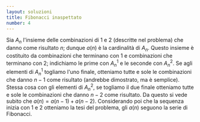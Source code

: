 ```yaml
---
layout: soluzioni
title: Fibonacci inaspettato
number: 4
---
```


Sia $A_n$ l'insieme delle combinazioni di $1$ e $2$ (descritte nel problema) che
danno come risultato $n$; dunque $a(n)$ è la cardinalità di $A_n$. Questo
insieme è costituito da combinazioni che terminano con $1$ e combinazioni che
terminano con $2$; indichiamo le prime con $A_n^1$ e le seconde con $A_n^2$. Se
agli elementi di $A_n^1$ togliamo l'uno finale, otteniamo tutte e sole le
combinazioni che danno $n-1$ come risultato (andrebbe dimostrato, ma è
semplice). Stessa cosa con gli elementi di $A_n^2$, se togliamo il due finale
otteniamo tutte e sole le combinazioni che danno $n-2$ come risultato. Da questo
si vede subito che $a(n) = a(n-1) + a(n-2)$. Considerando poi che la sequenza
inizia con $1$ e $2$ otteniamo la tesi del problema, gli $a(n)$ seguono la serie
di Fibonacci.
